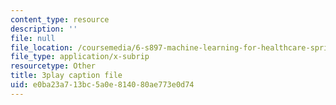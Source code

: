 ```yaml
---
content_type: resource
description: ''
file: null
file_location: /coursemedia/6-s897-machine-learning-for-healthcare-spring-2019/e0ba23a713bc5a0e814080ae773e0d74_lLhfDSOwWtU.vtt
file_type: application/x-subrip
resourcetype: Other
title: 3play caption file
uid: e0ba23a7-13bc-5a0e-8140-80ae773e0d74
---
```

